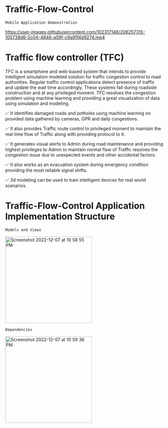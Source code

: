 # Traffic-Flow-Control

`Mobile Application Demonstration`



https://user-images.githubusercontent.com/102317146/206257315-105738d6-2c04-4846-a59f-c9a91f4d9274.mp4


# Traffic flow controller (TFC) 

TFC is a smartphone and web-based system that intends to provide intelligent simulation modeled solution for traffic congestion control to road authorities. Regular traffic control applications detect presence of traffic and update the wait time accordingly. These systems fail during roadside construction and at any privileged moment. TFC resolves the congestion problem using machine learning and providing a great visualization of data using simulation and modeling.

✅ It identifies damaged roads and potholes using machine learning on provided data gathered by cameras, GPR and daily congestions. 

✅ It also provides Traffic route control to privileged moment to maintain the real time flow of Traffic along with providing protocol to it. 

✅ It generates visual alerts to Admin during road maintenance and providing highest privileges to Admin to maintain normal flow of Traffic resolves the congestion issue due to unexpected events and other accidental factors. 

✅ It also works as an evacuation system during emergency condition providing the most reliable signal shifts. 

✅ 3d modeling can be used to train intelligent devices for real world scenarios.



# Traffic-Flow-Control Application Implementation Structure

`Models and Views`

<img width="276" alt="Screenshot 2022-12-07 at 10 58 55 PM" src="https://user-images.githubusercontent.com/102317146/206260000-b460b316-9692-4072-843a-fa39a3f17cac.png">

`Dependencies`

<img width="276" alt="Screenshot 2022-12-07 at 10 59 36 PM" src="https://user-images.githubusercontent.com/102317146/206260117-f42d76a9-6549-4a87-9170-b2f2052c04a9.png">
